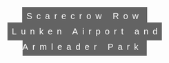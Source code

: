 
<!DOCTYPE html>
<html>
<head>
<meta name="viewport" content="width=device-width, initial-scale=1">
<!--
  <script>
    function myFunction() {
    document.getElementById("photoslink").style.color = "yellow";
    }
    function myFunction2() {
    document.getElementById("photoslink").style.color = "white";
    }
  </script>
-->
  <!-- Global site tag (gtag.js) - Google Analytics -->
<script async src="https://www.googletagmanager.com/gtag/js?id=UA-121420262-1"></script>
<script>
  window.dataLayer = window.dataLayer || [];
  function gtag(){dataLayer.push(arguments);}
  gtag('js', new Date());

  gtag('config', 'UA-121420262-1');
</script>

<style>
body, html {
  height: 100%;
  margin: 0;
  font: 400 15px/1.8 "Lato", sans-serif;
  color: #777;
}
* {box-sizing: border-box}
body {font-family: Verdana, sans-serif; margin:0}
.mySlides {display: none}
img {vertical-align: middle;}

/* Slideshow container */
.slideshow-container {
  max-width: 1000px;
  position: relative;
  margin: auto;
}

/* Next & previous buttons */
.prev, .next {
  cursor: pointer;
  position: absolute;
  top: 50%;
  width: auto;
  padding: 16px;
  margin-top: -22px;
  color: white;
  font-weight: bold;
  font-size: 18px;
  transition: 0.6s ease;
  border-radius: 0 3px 3px 0;
  right: 71%;
}

/* Position the "next button" to the right */
.next {
  right: 25%;
  border-radius: 3px 0 0 3px;
}

/* On hover, add a black background color with a little bit see-through */
.prev:hover, .next:hover {
  background-color: rgba(0,0,0,0.8);
}

/* Caption text */
.text {
  color: #f2f2f2;
  font-size: 15px;
  padding: 8px 12px;
  position: absolute;
  bottom: 8px;
  width: 100%;
  text-align: center;
}

/* Number text (1/3 etc) */
.numbertext {
  color: #f2f2f2;
  font-size: 12px;
  padding: 8px 12px;
  position: absolute;
  top: 0;
  left: 25%
}

/* The dots/bullets/indicators */
.dot {
  cursor: pointer;
  height: 15px;
  width: 15px;
  margin: 0 2px;
  background-color: #bbb;
  border-radius: 50%;
  display: inline-block;
  transition: background-color 0.6s ease;
}

.active, .dot:hover {
  background-color: #717171;
}

/* Fading animation */
.fade {
  -webkit-animation-name: fade;
  -webkit-animation-duration: 1.5s;
  animation-name: fade;
  animation-duration: 1.5s;
}

@-webkit-keyframes fade {
  from {opacity: .4} 
  to {opacity: 1}
}

@keyframes fade {
  from {opacity: .4} 
  to {opacity: 1}
}

/* On smaller screens, decrease text size */
@media only screen and (max-width: 300px) {
  .prev, .next,.text {font-size: 11px}
}
.bgimg-1, .bgimg-2, .bgimg-3, .content {
  position: relative;
  opacity: 0.65;
  background-position: center;
  background-repeat: no-repeat;
  background-size: cover;

}
.bgimg-1 {
  background-image: url("background.jpg");
  height: 100%;
  background-attachment: fixed;
}
  .content {
    background-color: #656565
;
    position: relative;
  }
.caption {
  position: absolute;
  left: 0;
  top: 20%;
  width: 100%;
  text-align: center;
  color: #000;
}
  h1 {
  letter-spacing: 5px;
  font: 20px "Lato", sans-serif;
  color: #111;
  }
.caption span.border {
  background-color: #111;
  color: #fff;
  padding: 10px;
  font-size:20px;
  letter-spacing: 10px;
}
.centered {
    position: absolute;
    top: 300%;
    left: 30%;
    transform: translate(-50%, -50%);
    color: white;
    background-color: #101010;
    padding-left: 2%;
    padding-right: 2%;
}
.centered2 {
    position: absolute;
    top: 262%;
    left: 70%;
    transform: translate(-50%, -50%);
    color: white;
    background-color: #101010;
    padding-left: 2%;
    padding-right: 2%;
    width: 453.27px;
}
  .centered3 {
    position: absolute;
    top: 470%;
    left: 70%;
    transform: translate(-50%, -50%);
    color: white;
    background-color: #101010;
    padding-left: 2%;
    padding-right: 2%;
    width: 453.27px;
}
  .centered4 {
    position: absolute;
    top: 96%;
    left: 50%;
    transform: translate(-50%, -50%);
    color: white;
    background-color: #656565;
    padding-left: 2%;
    padding-right: 2%;
    width: 453.27px;

}
h3 {
  letter-spacing: 5px;
  text-transform: uppercase;
  font: 20px "Lato", sans-serif;
  color: #111;
}
  .masterbox {
    
  }
</style>
</head>
<body>
<div class="bgimg-1">
  <div class="caption">
    <span class="border">Scarecrow Row</span><br>
    <span class="border">Lunken Airport and Armleader Park</span><br><br>
    <div class="larger">
    </div>
<!--
  <div class=masterbox>
    <div class="centered"><span style="font-size: 25px; letter-spacing: 10px;">Sign Up</span>
      <form method="POST" name="sign up" action="https://formspree.io/3jbc22@gmail.com">
          <input type="text" name="name" id="name" placeholder="Your name" style="background-color: skyblue;" required><input  style="background-color: skyblue;" type="email" id="email" name="email" placeholder="Your email" required><br>
          <input type="tel" name="Tel" id="Tel" placeholder="Your Phone Number"><input type="text" id="SM" name="SM" placeholder="Social Media"><br>
          <textarea name="comments" id="comments" rows="10" cols="30" placeholder="you have 400 characters to describe your scarecrow" maxlength="400" style="background-color: skyblue;"  required></textarea><br>
        <label>Where would you like your scarecrow to be located?</label>  <br>
        <select name="location" style="background-color: skyblue;"  required>
            <option value="Lunken">Lunken Loop</option>
            <option value="Arm">Armleader Trail</option>
            <option value="Connector">Lunken/Armleader connector</option>
            <option value="Don't Care">Don't Care</option>
          </select><br>
          <label>Have you participated in the past?</label>
          <input type="radio" name="Past_Participation" value="Yes"> Yes
          <input type="radio" name="Past_Participation" value="No"> No<br>
          <label>Upload Pictures (if you have any):</label><br>
          <input type="file" name="images" multiple>
          <br><button type="submit">Finish</button><br>
          <label style="color: skyblue;" >required fields</label>
      </form>
      </div>
    
      <div class="centered2"><span style="font-size: 25px; letter-spacing: 10px;">Contact</span>
      <form method="POST" name="contact" action="https://formspree.io/3jbc22@gmail.com">
          <input type="text" name="name" style="background-color: skyblue;"  id="name" placeholder="Your name" required><input style="background-color: skyblue;"  type="email" id="email" name="email" placeholder="Your email" required><br>
          <label>Why are you contacting us?</label>
        <select name="reason" id="reason" style="background-color: skyblue;"  required>
            <option value="Select...">Select...</option>
            <option value="Complaint">Complaint</option>
            <option value="Compliment">Compliment</option>
            <option value="Volunteer">Volunteer</option>
            <option value="Remove sign up">Remove your sign up</option>
            <option value="Remove sign up">Other</option>
          </select><br>
          <textarea name="comments" style="background-color: skyblue;"  id="comments" rows="10" cols="30" placeholder="you have 400 characters to elaborate" maxlength="400"></textarea><br>
          <label>Are you a participant?</label>
          <input type="radio" name="Past_Participation" value="Yes"> Yes
          <input type="radio" name="Past_Participation" value="No"> No
          <br><input type="file" name="images" multiple>
          <br><button type="submit">Finish</button><br>
          <label style="color: skyblue;" >required fields</label>
      </form>
      </div>
    <a href="photos.md">
      <div class="centered3" onMouseover ="myFunction2()" onMouseover="myFunction()" id="photoslink"><span style="font-size: 25px; letter-spacing: 10px;">Photos</span>
        
      </div>
    </a>
    </div>
-->
    <div class="slideshow-container">

    <footer>
<div class="mySlides fade">
  <div class="numbertext">1 / 9</div>
  <img src="1.jpg" style="width:50%">
  
</div>

<div class="mySlides fade">
  <div class="numbertext">2 / 9</div>
  <img src="2.jpg" style="width:50%">
  
</div>

<div class="mySlides fade">
  <div class="numbertext">3 / 9</div>
  <img src="3.jpg" style="width:50%">
  
</div>

<div class="mySlides fade">
  <div class="numbertext">4 / 9</div>
  <img src="4.jpg" style="width:50%">
  
</div>

<div class="mySlides fade">
  <div class="numbertext">5 / 9</div>
  <img src="5.jpg" style="width:50%">
  
</div>

<div class="mySlides fade">
  <div class="numbertext">6 / 9</div>
  <img src="6.jpg" style="width:50%">
  
</div>

<div class="mySlides fade">
  <div class="numbertext">7 / 9</div>
  <img src="7.jpg" style="width:50%">
  
</div>

<div class="mySlides fade">
  <div class="numbertext">8 / 9</div>
  <img src="8.jpg" style="width:50%">
  
</div>

<div class="mySlides fade">
  <div class="numbertext">9 / 9</div>
  <img src="9.jpg" style="width:50%">
  
</div>

<a class="prev" onclick="plusSlides(-1)">&#10094;</a>
<a class="next" onclick="plusSlides(1)">&#10095;</a>

</div>
<br>

<div style="text-align:center">
  <span class="dot" onclick="currentSlide(1)"></span> 
  <span class="dot" onclick="currentSlide(2)"></span> 
  <span class="dot" onclick="currentSlide(3)"></span> 
  <span class="dot" onclick="currentSlide(4)"></span> 
  <span class="dot" onclick="currentSlide(5)"></span> 
  <span class="dot" onclick="currentSlide(6)"></span> 
  <span class="dot" onclick="currentSlide(7)"></span> 
  <span class="dot" onclick="currentSlide(8)"></span> 
  <span class="dot" onclick="currentSlide(9)"></span> 
</div>

<script>
var slideIndex = 1;
showSlides(slideIndex);

function plusSlides(n) {
  showSlides(slideIndex += n);
}

function currentSlide(n) {
  showSlides(slideIndex = n);
}

function showSlides(n) {
  var i;
  var slides = document.getElementsByClassName("mySlides");
  var dots = document.getElementsByClassName("dot");
  if (n > slides.length) {slideIndex = 1}    
  if (n < 1) {slideIndex = slides.length}
  for (i = 0; i < slides.length; i++) {
      slides[i].style.display = "none";  
  }
  for (i = 0; i < dots.length; i++) {
      dots[i].className = dots[i].className.replace(" active", "");
  }
  slides[slideIndex-1].style.display = "block";  
  dots[slideIndex-1].className += " active";
}
</script>
  </div>

</div>
<a href="index.md">
  <div class="centered4" onMouseover ="myFunction2()" onMouseover="myFunction()" id="photoslink"><span style="font-size: 25px; letter-spacing: 10px;"><center>Home</center></span>
        
      </div>
    </a>
</body>
</html>